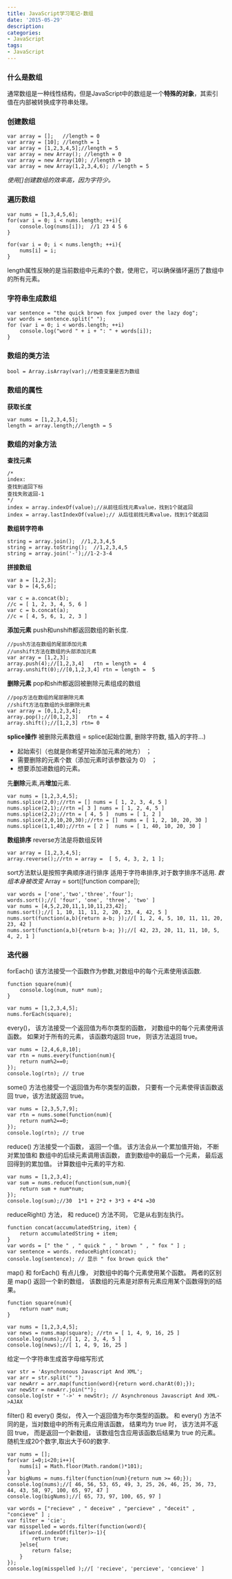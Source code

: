 ```yaml
---
title: JavaScript学习笔记-数组
date: '2015-05-29'
description:
categories:
- JavaScript
tags:
- JavaScript
---
```


### 什么是数组
通常数组是一种线性结构，但是JavaScript中的数组是一个**特殊的对象**，其索引值在内部被转换成字符串处理。
### 创建数组
```
var array = [];   //length = 0
var array = [10]; //length = 1
var array = [1,2,3,4,5];//length = 5
var array = new Array(); //length = 0
var array = new Array(10); //length = 10
var array = new Array(1,2,3,4,6); //length = 5
```
*使用[]创建数组的效率高，因为字符少。*

<!--more-->

### 遍历数组
```
var nums = [1,3,4,5,6];
for(var i = 0; i < nums.length; ++i){
    console.log(nums[i]);  //1 23 4 5 6
}

for(var i = 0; i < nums.length; ++i){
    nums[i] = i;
}
```
length属性反映的是当前数组中元素的个数，使用它，可以确保循环遍历了数组中的所有元素。

### 字符串生成数组
```
var sentence = "the quick brown fox jumped over the lazy dog";
var words = sentence.split(" ");
for (var i = 0; i < words.length; ++i) 
    console.log("word " + i + ": " + words[i]);
}
```
### 数组的类方法
```
bool = Array.isArray(var);//检查变量是否为数组
```
### 数组的属性
**获取长度**
```
var nums = [1,2,3,4,5];
length = array.length;//length = 5
```

### 数组的对象方法

**查找元素**
```
/*
index:
查找到返回下标
查找失败返回-1
*/
index = array.indexOf(value);//从前往后找元素value，找到1个就返回
index = array.lastIndexOf(value);// 从后往前找元素value，找到1个就返回
```
**数组转字符串**
```
string = array.join();  //1,2,3,4,5
string = array.toString();  //1,2,3,4,5
string = array.join('-');//1-2-3-4
```

**拼接数组**
```
var a = [1,2,3];
var b = [4,5,6];

var c = a.concat(b);
//c = [ 1, 2, 3, 4, 5, 6 ]
var c = b.concat(a);
//c = [ 4, 5, 6, 1, 2, 3 ]
```
**添加元素**
push和unshift都返回数组的新长度.
```
//push方法在数组的尾部添加元素
//unshift方法在数组的头部添加元素
var array = [1,2,3];
array.push(4);//[1,2,3,4]   rtn = length =  4
array.unshift(0);//[0,1,2,3,4] rtn = length =  5
```

**删除元素**
pop和shift都返回被删除元素组成的数组
```
//pop方法在数组的尾部删除元素
//shift方法在数组的头部删除元素
var array = [0,1,2,3,4];
array.pop();//[0,1,2,3]   rtn = 4
array.shift();//[1,2,3] rtn= 0
```
**splice操作**
被删除元素数组 =  splice(起始位置, 删除字符数,  插入的字符...)
- 起始索引（也就是你希望开始添加元素的地方） ；
- 需要删除的元素个数（添加元素时该参数设为 0） ；
- 想要添加进数组的元素。

先**删除**元素,再**增加**元素.
```
var nums = [1,2,3,4,5];
nums.splice(2,0);//rtn = [] nums = [ 1, 2, 3, 4, 5 ]
nums.splice(2,1);//rtn =[ 3 ] nums = [ 1, 2, 4, 5 ]
nums.splice(2,2);//rtn = [ 4, 5 ]  nums = [ 1, 2 ]
nums.splice(2,0,10,20,30);//rtn = []  nums = [ 1, 2, 10, 20, 30 ]
nums.splice(1,1,40);//rtn = [ 2 ]  nums = [ 1, 40, 10, 20, 30 ]
```
**数组排序**
reverse方法是将数组反转
```
var array = [1,2,3,4,5];
array.reverse();//rtn = array =  [ 5, 4, 3, 2, 1 ];
```
sort方法默认是按照字典顺序进行排序
适用于字符串排序,对于数字排序不适用.
*数组本身被改变*
Array = sort([function compare]);
```
var words = ['one','two','three','four'];
words.sort();//[ 'four', 'one', 'three', 'two' ]
var nums = [4,5,2,20,11,1,10,11,23,42];
nums.sort();//[ 1, 10, 11, 11, 2, 20, 23, 4, 42, 5 ]
nums.sort(function(a,b){return a-b; });//[ 1, 2, 4, 5, 10, 11, 11, 20, 23, 42 ]
nums.sort(function(a,b){return b-a; });//[ 42, 23, 20, 11, 11, 10, 5, 4, 2, 1 ]
```
### 迭代器
forEach() 该方法接受一个函数作为参数,对数组中的每个元素使用该函数.
```
function square(num){
    console.log(num, num* num);
}

var nums = [1,2,3,4,5];
nums.forEach(square);
```
every()， 该方法接受一个返回值为布尔类型的函数， 对数组中的每个元素使用该函数。 如果对于所有的元素， 该函数均返回 true， 则该方法返回 true。 
```
var nums = [2,4,6,8,10];
var rtn = nums.every(function(num){
    return num%2==0;
});
console.log(rtn); // true
```
some() 方法也接受一个返回值为布尔类型的函数， 只要有一个元素使得该函数返回 true，该方法就返回 true。
```
var nums = [2,3,5,7,9];
var rtn = nums.some(function(num){
    return num%2==0;
});
console.log(rtn); // true
```
reduce() 方法接受一个函数， 返回一个值。 该方法会从一个累加值开始， 不断对累加值和
数组中的后续元素调用该函数， 直到数组中的最后一个元素， 最后返回得到的累加值。
计算数组中元素的平方和.
```
var nums = [1,2,3,4];
var sum = nums.reduce(function(sum,num){
    return sum + num*num;
});
console.log(sum);//30  1*1 + 2*2 + 3*3 + 4*4 =30
```
reduceRight() 方法， 和 reduce() 方法不同， 它是从右到左执行。 
```
function concat(accumulatedString, item) {
    return accumulatedString + item;
}
var words = [" the " , " quick " , " brown " , " fox " ] ;
var sentence = words. reduceRight(concat);
console.log(sentence); // 显示 " fox brown quick the"
```
map() 和 forEach() 有点儿像， 对数组中的每个元素使用某个函数。 两者的区别是 map() 返回一个新的数组， 该数组的元素是对原有元素应用某个函数得到的结果。
```
function square(num){
    return num* num;
}

var nums = [1,2,3,4,5];
var news = nums.map(square); //rtn = [ 1, 4, 9, 16, 25 ]
console.log(nums);//[ 1, 2, 3, 4, 5 ]
console.log(news);//[ 1, 4, 9, 16, 25 ]
```
给定一个字符串生成首字母缩写形式
```
var str = 'Asynchronous Javascript And XML';
var arr = str.split(" ");
var newArr = arr.map(function(word){return word.charAt(0);});
var newStr = newArr.join("");
console.log(str + '->' + newStr); // Asynchronous Javascript And XML->AJAX
```

filter() 和 every() 类似， 传入一个返回值为布尔类型的函数。 和 every() 方法不同的是，当对数组中的所有元素应用该函数， 结果均为 true 时， 该方法并不返回 true， 而是返回一个新数组， 该数组包含应用该函数后结果为 true 的元素。
随机生成20个数字,取出大于60的数字.
```
var nums = [];
for(var i=0;i<20;i++){
    nums[i] = Math.floor(Math.random()*101);
}
var bigNums = nums.filter(function(num){return num >= 60;});
console.log(nums);//[ 46, 56, 53, 65, 49, 3, 25, 26, 46, 25, 36, 73, 44, 43, 58, 97, 100, 65, 97, 47 ]
console.log(bigNums);//[ 65, 73, 97, 100, 65, 97 ]
```

```
var words = ["recieve" , " deceive" , "percieve" , "deceit" , "concieve" ] ;
var filter = 'cie';
var misspelled = words.filter(function(word){
    if(word.indexOf(filter)>-1){
        return true;
    }else{
        return false;
    }
});
console.log(misspelled );//[ 'recieve', 'percieve', 'concieve' ]
```